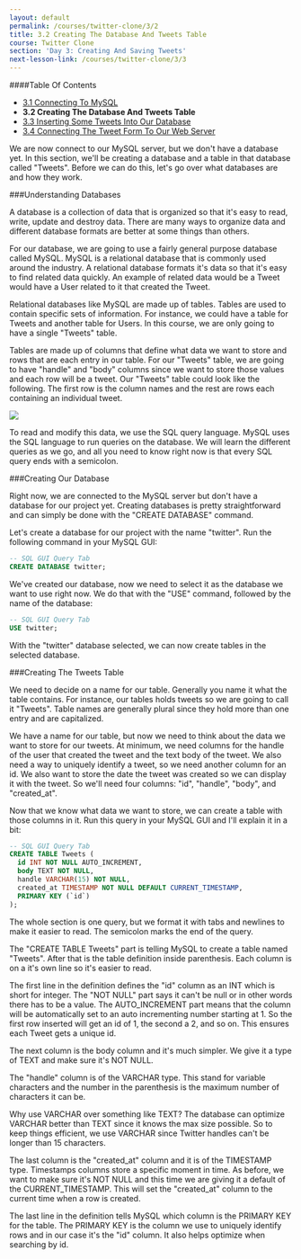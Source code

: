 ```yaml
---
layout: default
permalink: /courses/twitter-clone/3/2
title: 3.2 Creating The Database And Tweets Table
course: Twitter Clone
section: 'Day 3: Creating And Saving Tweets'
next-lesson-link: /courses/twitter-clone/3/3
---
```


####Table Of Contents

- [3.1 Connecting To MySQL](/courses/twitter-clone/3/1)
- **3.2 Creating The Database And Tweets Table**
- [3.3 Inserting Some Tweets Into Our Database](/courses/twitter-clone/3/3)
- [3.4 Connecting The Tweet Form To Our Web Server](/courses/twitter-clone/3/4)

We are now connect to our MySQL server, but we don't have a database yet.  In this section, we'll be creating a database and a table in that database called "Tweets".  Before we can do this, let's go over what databases are and how they work.

###Understanding Databases

A database is a collection of data that is organized so that it's easy to read, write, update and destroy data.  There are many ways to organize data and different database formats are better at some things than others.

For our database, we are going to use a fairly general purpose database called MySQL.  MySQL is a relational database that is commonly used around the industry.  A relational database formats it's data so that it's easy to find related data quickly.  An example of related data would be a Tweet would have a User related to it that created the Tweet.

Relational databases like MySQL are made up of tables.  Tables are used to contain specific sets of information.  For instance, we could have a table for Tweets and another table for Users.  In this course, we are only going to have a single "Tweets" table.

Tables are made up of columns that define what data we want to store and rows that are each entry in our table.  For our "Tweets" table, we are going to have "handle" and "body" columns since we want to store those values and each row will be a tweet.  Our "Tweets" table could look like the following.  The first row is the column names and the rest are rows each containing an individual tweet.

![](https://s3.amazonaws.com/spark-school/courses/twitter-clone/3/tweets-table-example.png)

To read and modify this data, we use the SQL query language.  MySQL uses the SQL language to run queries on the database.  We will learn the different queries as we go, and all you need to know right now is that every SQL query ends with a semicolon.

###Creating Our Database

Right now, we are connected to the MySQL server but don't have a database for our project yet.  Creating databases is pretty straightforward and can simply be done with the "CREATE DATABASE" command.

Let's create a database for our project with the name "twitter".  Run the following command in your MySQL GUI:

```sql
-- SQL GUI Query Tab
CREATE DATABASE twitter;
```

We've created our database, now we need to select it as the database we want to use right now. We do that with the "USE" command, followed by the name of the database:

```sql
-- SQL GUI Query Tab
USE twitter;
```

With the "twitter" database selected, we can now create tables in the selected database.

###Creating The Tweets Table

We need to decide on a name for our table.  Generally you name it what the table contains.  For instance, our tables holds tweets so we are going to call it "Tweets".  Table names are generally plural since they hold more than one entry and are capitalized.

We have a name for our table, but now we need to think about the data we want to store for our tweets.  At minimum, we need columns for the handle of the user that created the tweet and the text body of the tweet.  We also need a way to uniquely identify a tweet, so we need another column for an id.  We also want to store the date the tweet was created so we can display it with the tweet. So we'll need four columns: "id", "handle", "body", and "created_at".

Now that we know what data we want to store, we can create a table with those columns in it.  Run this query in your MySQL GUI and  I'll explain it in a bit:

```sql
-- SQL GUI Query Tab
CREATE TABLE Tweets (
  id INT NOT NULL AUTO_INCREMENT,
  body TEXT NOT NULL,
  handle VARCHAR(15) NOT NULL,
  created_at TIMESTAMP NOT NULL DEFAULT CURRENT_TIMESTAMP,
  PRIMARY KEY (`id`)
);
```

The whole section is one query, but we format it with tabs and newlines to make it easier to read.  The semicolon marks the end of the query.

The "CREATE TABLE Tweets" part is telling MySQL to create a table named "Tweets".  After that is the table definition inside parenthesis.  Each column is on a it's own line so it's easier to read.

The first line in the definition defines the "id" column as an INT which is short for integer.  The "NOT NULL" part says it can't be null or in other words there has to be a value.  The AUTO_INCREMENT part means that the column will be automatically set to an auto incrementing number starting at 1.  So the first row inserted will get an id of 1, the second a 2, and so on. This ensures each Tweet gets a unique id.

The next column is the body column and it's much simpler.  We give it a type of TEXT and make sure it's NOT NULL.

The "handle" column is of the VARCHAR type.  This stand for variable characters and the number in the parenthesis is the maximum number of characters it can be.

Why use VARCHAR over something like TEXT?  The database can optimize VARCHAR better than TEXT since it knows the max size possible.  So to keep things efficient, we use VARCHAR since Twitter handles can't be longer than 15 characters.

The last column is the "created_at" column and it is of the TIMESTAMP type.  Timestamps columns store a specific moment in time. As before, we want to make sure it's NOT NULL and this time we are giving it a default of the CURRENT_TIMESTAMP.  This will set the "created_at" column to the current time when a row is created.

The last line in the definition tells MySQL which column is the PRIMARY KEY for the table.  The PRIMARY KEY is the column we use to uniquely identify rows and in our case it's the "id" column.  It also helps optimize when searching by id.
